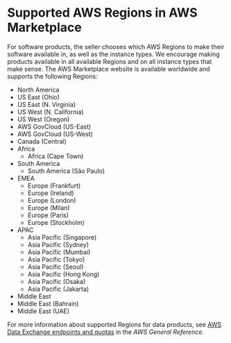 # Supported AWS Regions in AWS Marketplace<a name="supported-regions"></a>

For software products, the seller chooses which AWS Regions to make their software available in, as well as the instance types\. We encourage making products available in all available Regions and on all instance types that make sense\. The AWS Marketplace website is available worldwide and supports the following Regions:
+  North America 
  +  US East \(Ohio\) 
  +  US East \(N\. Virginia\) 
  +  US West \(N\. California\) 
  +  US West \(Oregon\) 
  +  AWS GovCloud \(US\-East\) 
  +  AWS GovCloud \(US\-West\) 
  +  Canada \(Central\) 
+ Africa
  + Africa \(Cape Town\)
+ South America 
  +  South America \(São Paulo\) 
+ EMEA 
  +  Europe \(Frankfurt\) 
  +  Europe \(Ireland\) 
  +  Europe \(London\) 
  + Europe \(Milan\)
  +  Europe \(Paris\) 
  +  Europe \(Stockholm\) 
+ APAC 
  +  Asia Pacific \(Singapore\) 
  +  Asia Pacific \(Sydney\) 
  +  Asia Pacific \(Mumbai\) 
  +  Asia Pacific \(Tokyo\) 
  +  Asia Pacific \(Seoul\) 
  +  Asia Pacific \(Hong Kong\) 
  + Asia Pacific \(Osaka\)
  + Asia Pacific \(Jakarta\)
+  Middle East 
  +  Middle East \(Bahrain\) 
  + Middle East \(UAE\)

 For more information about supported Regions for data products, see [AWS Data Exchange endpoints and quotas](https://docs.aws.amazon.com/general/latest/gr/dataexchange.html) in the *AWS General Reference*\. 